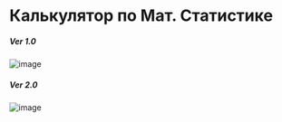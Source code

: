 # Калькулятор по Мат. Статистике
##### Ver 1.0
![image](https://user-images.githubusercontent.com/37839328/112748591-18fded80-8fd6-11eb-96a5-81c12d445cdc.png)
##### Ver 2.0
![image](https://user-images.githubusercontent.com/37839328/112749760-f40d7880-8fdd-11eb-8ee1-34926e25bd8d.png)
